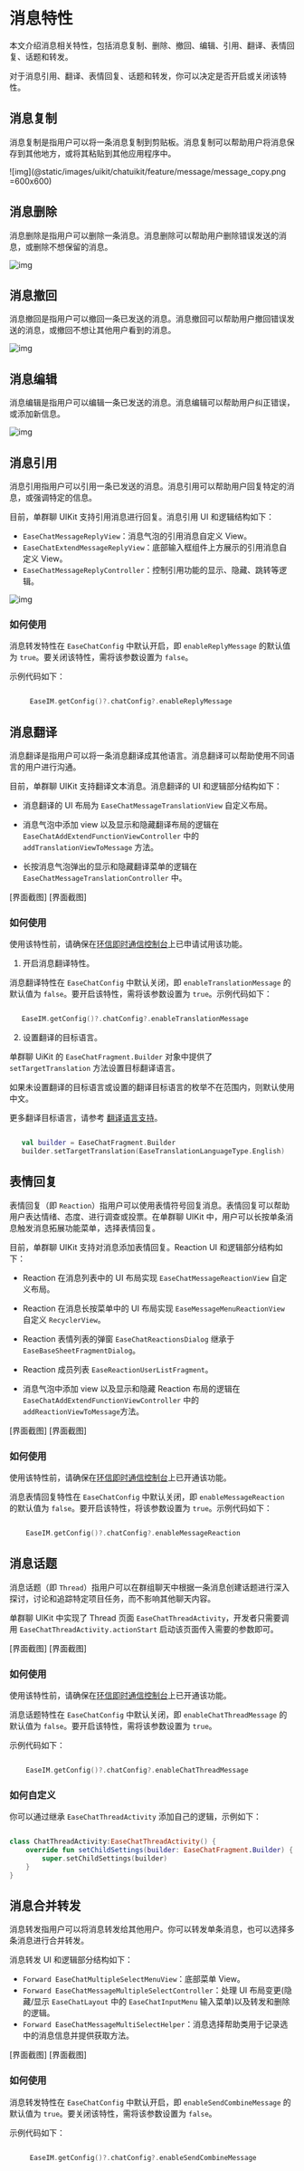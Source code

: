 # 消息特性

<Toc />

本文介绍消息相关特性，包括消息复制、删除、撤回、编辑、引用、翻译、表情回复、话题和转发。

对于消息引用、翻译、表情回复、话题和转发，你可以决定是否开启或关闭该特性。

## 消息复制

消息复制是指用户可以将一条消息复制到剪贴板。消息复制可以帮助用户将消息保存到其他地方，或将其粘贴到其他应用程序中。

![img](@static/images/uikit/chatuikit/feature/message/message_copy.png =600x600) 

## 消息删除	

消息删除是指用户可以删除一条消息。消息删除可以帮助用户删除错误发送的消息，或删除不想保留的消息。

![img](@static/images/uikit/chatuikit/feature/message/message_delete.png) 

## 消息撤回

消息撤回是指用户可以撤回一条已发送的消息。消息撤回可以帮助用户撤回错误发送的消息，或撤回不想让其他用户看到的消息。

![img](@static/images/uikit/chatuikit/feature/message/message_recall.png) 

## 消息编辑

消息编辑是指用户可以编辑一条已发送的消息。消息编辑可以帮助用户纠正错误，或添加新信息。

![img](@static/images/uikit/chatuikit/feature/message/message_edit.png) 

## 消息引用	

消息引用指用户可以引用一条已发送的消息。消息引用可以帮助用户回复特定的消息，或强调特定的信息。

目前，单群聊 UIKit 支持引用消息进行回复。消息引用 UI 和逻辑结构如下：
- `EaseChatMessageReplyView`：消息气泡的引用消息自定义 View。
- `EaseChatExtendMessageReplyView`：底部输入框组件上方展示的引用消息自定义 View。
- `EaseChatMessageReplyController`：控制引用功能的显示、隐藏、跳转等逻辑。

![img](@static/images/uikit/chatuikit/feature/message/message_reply.png) 

### 如何使用

消息转发特性在 `EaseChatConfig` 中默认开启，即 `enableReplyMessage` 的默认值为 `true`。要关闭该特性，需将该参数设置为 `false`。

示例代码如下：

```kotlin

	 EaseIM.getConfig()?.chatConfig?.enableReplyMessage

```

## 消息翻译

消息翻译是指用户可以将一条消息翻译成其他语言。消息翻译可以帮助使用不同语言的用户进行沟通。

目前，单群聊 UIKit 支持翻译文本消息。消息翻译的 UI 和逻辑部分结构如下：

- 消息翻译的 UI 布局为 `EaseChatMessageTranslationView` 自定义布局。

- 消息气泡中添加 view 以及显示和隐藏翻译布局的逻辑在 `EaseChatAddExtendFunctionViewController` 中的 `addTranslationViewToMessage` 方法。

- 长按消息气泡弹出的显示和隐藏翻译菜单的逻辑在 `EaseChatMessageTranslationController` 中。

[界面截图] [界面截图]

### 如何使用

使用该特性前，请确保在[环信即时通信控制台](https://console.easemob.com/user/login)上已申请试用该功能。

1. 开启消息翻译特性。

消息翻译特性在 `EaseChatConfig` 中默认关闭，即 `enableTranslationMessage` 的默认值为 `false`。要开启该特性，需将该参数设置为 `true`。示例代码如下：

```kotlin

   EaseIM.getConfig()?.chatConfig?.enableTranslationMessage

```

2. 设置翻译的目标语言。

单群聊 UiKit 的 `EaseChatFragment.Builder` 对象中提供了 `setTargetTranslation` 方法设置目标翻译语言。

如果未设置翻译的目标语言或设置的翻译目标语言的枚举不在范围内，则默认使用中文。

更多翻译目标语言，请参考 [翻译语言支持](https://learn.microsoft.com/zh-cn/azure/ai-services/translator/language-support)。

```kotlin

   val builder = EaseChatFragment.Builder
   builder.setTargetTranslation(EaseTranslationLanguageType.English)

```

## 表情回复

表情回复（即 `Reaction`）指用户可以使用表情符号回复消息。表情回复可以帮助用户表达情绪、态度、进行调查或投票。在单群聊 UIKit 中，用户可以长按单条消息触发消息拓展功能菜单，选择表情回复。

目前，单群聊 UIKit 支持对消息添加表情回复。Reaction UI 和逻辑部分结构如下：

- Reaction 在消息列表中的 UI 布局实现 `EaseChatMessageReactionView` 自定义布局。

- Reaction 在消息长按菜单中的 UI 布局实现 `EaseMessageMenuReactionView` 自定义 `RecyclerView`。

- Reaction 表情列表的弹窗 `EaseChatReactionsDialog` 继承于` EaseBaseSheetFragmentDialog`。

- Reaction 成员列表 `EaseReactionUserListFragment`。

- 消息气泡中添加 view 以及显示和隐藏 Reaction 布局的逻辑在 `EaseChatAddExtendFunctionViewController` 中的 `addReactionViewToMessage`方法。

[界面截图] [界面截图]

### 如何使用

使用该特性前，请确保在[环信即时通信控制台](https://console.easemob.com/user/login)上已开通该功能。

消息表情回复特性在 `EaseChatConfig` 中默认关闭，即 `enableMessageReaction` 的默认值为 `false`。要开启该特性，将该参数设置为 `true`。示例代码如下：

```kotlin

    EaseIM.getConfig()?.chatConfig?.enableMessageReaction

```

## 消息话题

消息话题（即 `Thread`）指用户可以在群组聊天中根据一条消息创建话题进行深入探讨，讨论和追踪特定项目任务，而不影响其他聊天内容。

单群聊 UIKit 中实现了 Thread 页面 `EaseChatThreadActivity`，开发者只需要调用 `EaseChatThreadActivity.actionStart` 启动该页面传入需要的参数即可。

[界面截图] [界面截图]

### 如何使用

使用该特性前，请确保在[环信即时通信控制台](https://console.easemob.com/user/login)上已开通该功能。

消息话题特性在 `EaseChatConfig` 中默认关闭，即 `enableChatThreadMessage` 的默认值为 `false`。要开启该特性，需将该参数设置为 `true`。

示例代码如下：

```kotlin

    EaseIM.getConfig()?.chatConfig?.enableChatThreadMessage

```

### 如何自定义

你可以通过继承 `EaseChatThreadActivity` 添加自己的逻辑，示例如下：

```kotlin

class ChatThreadActivity:EaseChatThreadActivity() {
    override fun setChildSettings(builder: EaseChatFragment.Builder) {
        super.setChildSettings(builder)
    }
}

```

## 消息合并转发

消息转发指用户可以将消息转发给其他用户。你可以转发单条消息，也可以选择多条消息进行合并转发。

消息转发 UI 和逻辑部分结构如下：

- `Forward EaseChatMultipleSelectMenuView`：底部菜单 View。
- `Forward EaseChatMessageMultipleSelectController`：处理 UI 布局变更(隐藏/显示 `EaseChatLayout` 中的 `EaseChatInputMenu` 输入菜单)以及转发和删除的逻辑。
- `Forward EaseChatMessageMultiSelectHelper`：消息选择帮助类用于记录选中的消息信息并提供获取方法。

[界面截图] [界面截图]

### 如何使用

消息转发特性在 `EaseChatConfig` 中默认开启，即 `enableSendCombineMessage` 的默认值为 `true`。要关闭该特性，需将该参数设置为 `false`。

示例代码如下：

```kotlin

	 EaseIM.getConfig()?.chatConfig?.enableSendCombineMessage

```







